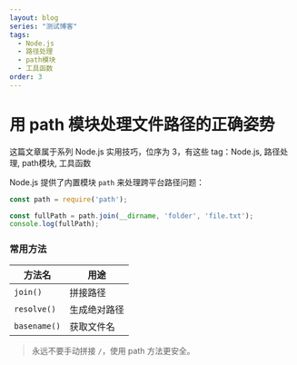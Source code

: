 ```yaml
---
layout: blog
series: "测试博客"
tags:
  - Node.js
  - 路径处理
  - path模块
  - 工具函数
order: 3
---
```


# 用 path 模块处理文件路径的正确姿势

这篇文章属于系列 Node.js 实用技巧，位序为 3，有这些 tag：Node.js, 路径处理, path模块, 工具函数

Node.js 提供了内置模块 `path` 来处理跨平台路径问题：

```js
const path = require('path');

const fullPath = path.join(__dirname, 'folder', 'file.txt');
console.log(fullPath);
```

### 常用方法

| 方法名         | 用途           |
|----------------|----------------|
| `join()`       | 拼接路径       |
| `resolve()`    | 生成绝对路径   |
| `basename()`   | 获取文件名     |

> 永远不要手动拼接 `/`，使用 path 方法更安全。